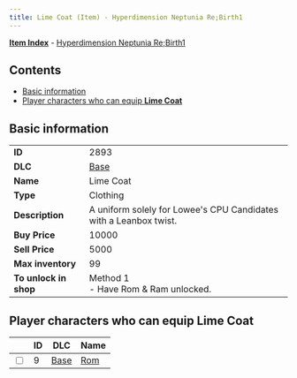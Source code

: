 ```yaml
---
title: Lime Coat (Item) - Hyperdimension Neptunia Re;Birth1
---
```


[**Item Index**](/neptunia/rb1/item/index.html) - [Hyperdimension Neptunia Re;Birth1](/neptunia/rb1)

## Contents

- [Basic information](#basic-information)
- [Player characters who can equip **Lime Coat**](#player-characters-who-can-equip-lime-coat)
## Basic information

|   |   |
| -- | -- |
| **ID** | 2893 |
| **DLC** | [Base](/neptunia/rb1/dlc/1-base.html) |
| **Name** | Lime Coat |
| **Type** | Clothing |
| **Description** | A uniform solely for Lowee's CPU Candidates with a Leanbox twist. |
| **Buy Price** | 10000 |
| **Sell Price** | 5000 |
| **Max inventory** | 99 |
| **To unlock in shop** | Method 1<br />- Have Rom & Ram unlocked. |


## Player characters who can equip **Lime Coat**

|    | ID | DLC | Name |
| -- | -- | --- | ---- |
| <input type="checkbox" id="rb1-player-1-9" class="trackbox" /> | 9 | [Base](/neptunia/rb1/dlc/1-base.html) | [Rom](/neptunia/rb1/player/1-9-rom.html) |
